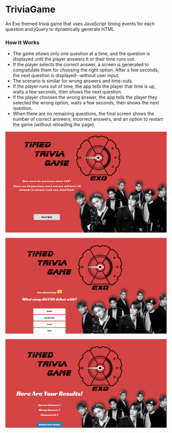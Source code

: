 # TriviaGame
An Exo themed trivia game that uses JavaScript timing events for each question and jQuery to dynamically generate HTML.

### How It Works
* The game shows only one question at a time, and the question is displayed until the player answers it or their time runs out.
* If the player selects the correct answer, a screen is generated to congratulate them for choosing the right option. After a few seconds, the next question is displayed--without user input.
* The scenario is similar for wrong answers and time-outs.
* If the player runs out of time, the app tells the player that time is up, waits a few seconds, then shows the next question.
* If the player chooses the wrong answer, the app tells the player they selected the wrong option, waits a few seconds, then shows the next question.
* When there are no remaining questions, the final screen shows the number of correct answers, incorrect answers, and an option to restart the game (without reloading the page).

![qWiz Screen Shot 1](https://github.com/skalit2010/TriviaGame/blob/master/assets/images/screenshot.png) 

![qWiz Screen Shot 2](https://github.com/skalit2010/TriviaGame/blob/master/assets/images/ss2.png) 

![qWiz Screen Shot 3](https://github.com/skalit2010/TriviaGame/blob/master/assets/images/ss3.png) 
